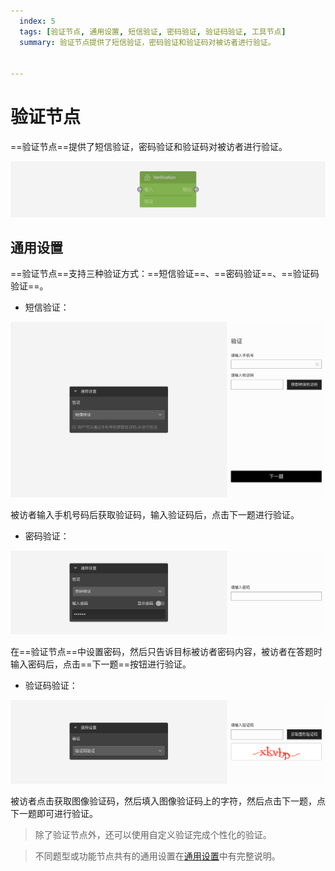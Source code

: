```yaml
---
  index: 5
  tags: [验证节点, 通用设置, 短信验证, 密码验证, 验证码验证, 工具节点]
  summary: 验证节点提供了短信验证，密码验证和验证码对被访者进行验证。


---
```







# 验证节点

==验证节点==提供了短信验证，密码验证和验证码对被访者进行验证。

<img src='../assets/toolsNodes/05verify/node.png'>

## 通用设置

==验证节点==支持三种验证方式：==短信验证==、==密码验证==、==验证码验证==。

+ 短信验证：

<img src='../assets/toolsNodes/05verify/sms.png'>

被访者输入手机号码后获取验证码，输入验证码后，点击下一题进行验证。

+ 密码验证：

<img src='../assets/toolsNodes/05verify/password.png'>

在==验证节点==中设置密码，然后只告诉目标被访者密码内容，被访者在答题时输入密码后，点击==下一题==按钮进行验证。

+ 验证码验证：

<img src='../assets/toolsNodes/05verify/CAPTCHA.png'>

被访者点击获取图像验证码，然后填入图像验证码上的字符，然后点击下一题，点下一题即可进行验证。

> 除了验证节点外，还可以使用自定义验证完成个性化的验证。

> 不同题型或功能节点共有的通用设置在[通用设置](../../11nodeSettings/concept.md)中有完整说明。